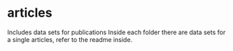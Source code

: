 # articles

Includes data sets for publications
Inside each folder there are data sets for a single articles, refer to the readme inside.
